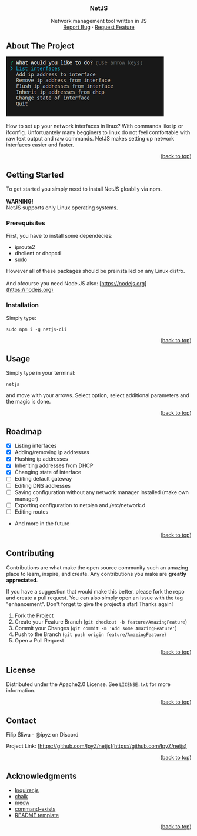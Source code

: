 <!-- Improved compatibility of back to top link: See: https://github.com/othneildrew/Best-README-Template/pull/73 -->
<a name="readme-top"></a>
<!--
*** Thanks for checking out the Best-README-Template. If you have a suggestion
*** that would make this better, please fork the repo and create a pull request
*** or simply open an issue with the tag "enhancement".
*** Don't forget to give the project a star!
*** Thanks again! Now go create something AMAZING! :D
-->


<div align="center">

  <h3 align="center">NetJS</h3>

  <p align="center">
    Network management tool written in JS
    <br />
    <a href="https://github.com/IpyZ/netjs/issues">Report Bug</a>
    ·
    <a href="https://github.com/IpyZ/netjs/issues">Request Feature</a>
  </p>
</div>



<!-- ABOUT THE PROJECT -->
## About The Project

![NetJS Screenshot][product-screenshot]

How to set up your network interfaces in linux? With commands like ip or ifconfig. Unfortuantely many begginers to linux do not feel comfortable with raw text output and raw commands. NetJS makes setting up network interfaces easier and faster.

<p align="right">(<a href="#readme-top">back to top</a>)</p>



<!-- GETTING STARTED -->
## Getting Started

To get started you simply need to install NetJS gloablly via npm. <br /><br />
**WARNING!**
<br />
NetJS supports only Linux operating systems.

### Prerequisites

First, you have to install some dependecies:
* iproute2
* dhclient or dhcpcd
* sudo

However all of these packages should be preinstalled on any Linux distro.
<br /><br />
And ofcourse you need Node.JS also: [https://nodejs.org](https://nodejs.org)

### Installation

Simply type:
```
sudo npm i -g netjs-cli
```

<p align="right">(<a href="#readme-top">back to top</a>)</p>



<!-- USAGE EXAMPLES -->
## Usage

Simply type in your terminal:
```
netjs
```
and move with your arrows. Select option, select additional parameters and the magic is done.

<p align="right">(<a href="#readme-top">back to top</a>)</p>



<!-- ROADMAP -->
## Roadmap

- [x] Listing interfaces
- [x] Adding/removing ip addresses
- [x] Flushing ip addresses
- [x] Inheriting addresses from DHCP
- [x] Changing state of interface
- [ ] Editing default gateway
- [ ] Editing DNS addresses
- [ ] Saving configuration without any network manager installed (make own manager)
- [ ] Exporting configuration to netplan and /etc/network.d
- [ ] Editing routes
- And more in the future

<p align="right">(<a href="#readme-top">back to top</a>)</p>



<!-- CONTRIBUTING -->
## Contributing

Contributions are what make the open source community such an amazing place to learn, inspire, and create. Any contributions you make are **greatly appreciated**.

If you have a suggestion that would make this better, please fork the repo and create a pull request. You can also simply open an issue with the tag "enhancement".
Don't forget to give the project a star! Thanks again!

1. Fork the Project
2. Create your Feature Branch (`git checkout -b feature/AmazingFeature`)
3. Commit your Changes (`git commit -m 'Add some AmazingFeature'`)
4. Push to the Branch (`git push origin feature/AmazingFeature`)
5. Open a Pull Request

<p align="right">(<a href="#readme-top">back to top</a>)</p>



<!-- LICENSE -->
## License

Distributed under the Apache2.0 License. See `LICENSE.txt` for more information.

<p align="right">(<a href="#readme-top">back to top</a>)</p>



<!-- CONTACT -->
## Contact

Filip Śliwa - @ipyz on Discord

Project Link: [https://github.com/IpyZ/netjs](https://github.com/IpyZ/netjs)

<p align="right">(<a href="#readme-top">back to top</a>)</p>



<!-- ACKNOWLEDGMENTS -->
## Acknowledgments

* [Inquirer.js](https://github.com/SBoudrias/Inquirer.js)
* [chalk](https://www.npmjs.com/package/chalk)
* [meow](https://www.npmjs.com/package/meow)
* [command-exists](https://www.npmjs.com/package/command-exists)
* [README template](https://github.com/othneildrew/Best-README-Template)

<p align="right">(<a href="#readme-top">back to top</a>)</p>



<!-- MARKDOWN LINKS & IMAGES -->
<!-- https://www.markdownguide.org/basic-syntax/#reference-style-links -->
[product-screenshot]: images/screenshot.png
